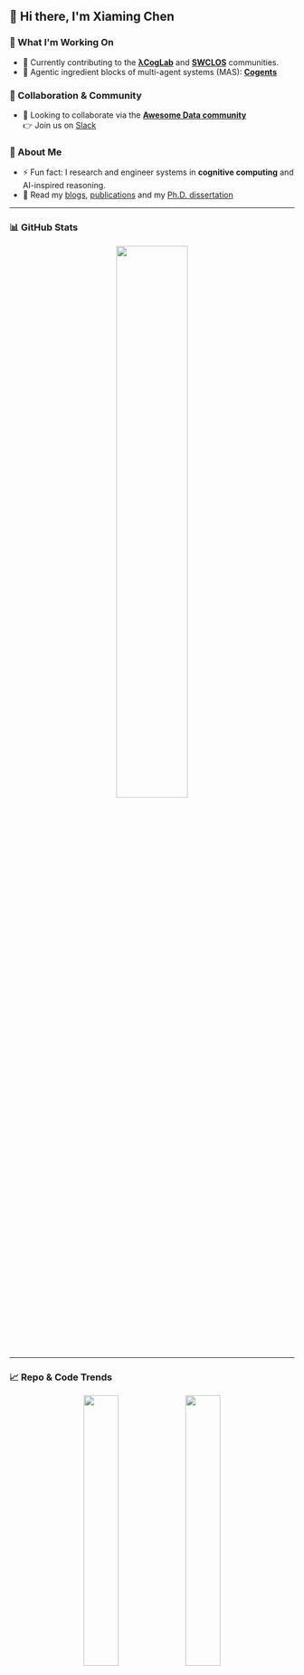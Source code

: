 ## 👋 Hi there, I'm Xiaming Chen

### 🔬 What I'm Working On
- 🚀 Currently contributing to the **[λCogLab](https://github.com/lambdacogito)** and **[SWCLOS](https://github.com/SWCLOS)** communities.
- 🚀 Agentic ingredient blocks of multi-agent systems (MAS): **[Cogents](https://github.com/caesar0301/cogents)**

### 🤝 Collaboration & Community
- 🤝 Looking to collaborate via the **[Awesome Data community](https://github.com/awesomedata)**  
  👉 Join us on [Slack](https://awesomedataworld.slack.com)

### 🧠 About Me
- ⚡ Fun fact: I research and engineer systems in **cognitive computing** and AI-inspired reasoning.
- 📓 Read my [blogs](https://www.xiaming.site), [publications](https://scholar.google.com/citations?user=9GzdwPEAAAAJ) and my [Ph.D. dissertation](https://github.com/caesar0301/phd-dissertation)

---

### 📊 GitHub Stats

<div align="center">
  <img src="https://github-readme-stats.vercel.app/api?username=caesar0301&show_icons=true&theme=transparent" width="50%" />
</div>

---

### 📈 Repo & Code Trends

<div align="center">
  <img src="https://api.githubtrends.io/user/svg/caesar0301/repos?time_range=one_year&group=other&theme=classic" width="35%" />
  <img src="https://api.githubtrends.io/user/svg/caesar0301/langs?time_range=one_year&theme=classic" width="35%" />
</div>
